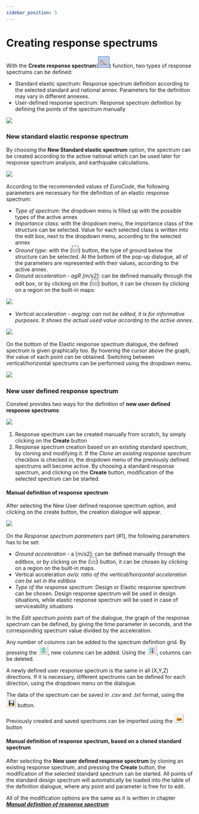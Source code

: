 ```yaml
---
sidebar_position: 5
---
```

# Creating response spectrums

With the **Create response spectrum**(![](./img/wp-content-uploads-2021-04-cmd_response_spectrum.png)) function, two types of response spectrums can be defined:

<!-- /wp:paragraph -->

<!-- wp:list -->

- Standard elastic spectrum: Response spectrum definition according to the selected standard and national annex. Parameters for the definition may vary in different annexes.
- User-defined response spectrum: Response spectrum definition by defining the points of the spectrum manually

<!-- /wp:list -->

<!-- wp:image {"align":"center","id":10470,"sizeSlug":"large","linkDestination":"media"} -->

[![](https://Consteelsoftware.com/wp-content/uploads/2021/04/7-6-CREATING-RESPONSE-SPECTRUMS.png)](./img/wp-content-uploads-2021-04-7-6-CREATING-RESPONSE-SPECTRUMS.png)

<!-- /wp:image -->

<!-- wp:heading {"level":3} -->

### New standard elastic response spectrum

<!-- /wp:heading -->

<!-- wp:paragraph -->

By choosing the **New Standard elastic spectrum** option, the spectrum can be created according to the active national which can be used later for response spectrum analysis, and earthquake calculations.

<!-- /wp:paragraph -->

<!-- wp:image {"align":"right","id":10476,"width":296,"height":377,"sizeSlug":"full","linkDestination":"media"} -->

[![](https://Consteelsoftware.com/wp-content/uploads/2021/04/7-6-1-NEW-STANDARD-ELASTIC-RESPONSE-SPECTRUM.png)](./img/wp-content-uploads-2021-04-7-6-1-NEW-STANDARD-ELASTIC-RESPONSE-SPECTRUM.png)

<!-- /wp:image -->

<!-- wp:paragraph -->

According to the recommended values of _EuroCode_, the following parameters are necessary for the definition of an elastic response spectrum:

<!-- /wp:paragraph -->

<!-- wp:list -->

- _Type of spectrum:_ the dropdown menu is filled up with the possible types of the active annex
- _Importance class:_ with the dropdown menu, the importance class of the structure can be selected. Value for each selected class is written into the edit box, next to the dropdown menu, according to the selected annex
- _Ground type_: with the (![](./img/wp-content-uploads-2021-04-3dots-button.png)) button, the type of ground below the structure can be selected. At the bottom of the pop-up dialogue, all of the parameters are represented with their values, according to the active annex.
- _Ground acceleration - agR \[m/s2]:_ can be defined manually through the edit box, or by clicking on the (![](./img/wp-content-uploads-2021-04-3dots-button.png)) button, it can be chosen by clicking on a region on the built-in maps:

<!-- /wp:list -->

<!-- wp:image {"align":"center","id":10482,"width":437,"height":330,"sizeSlug":"full","linkDestination":"media"} -->

[![](https://Consteelsoftware.com/wp-content/uploads/2021/04/7-6-1.2-NEW-STANDARD-ELASTIC-RESPONSE-SPECTRUM.png)](./img/wp-content-uploads-2021-04-7-6-1.2-NEW-STANDARD-ELASTIC-RESPONSE-SPECTRUM.png)

<!-- /wp:image -->

<!-- wp:list -->

- _Vertical acceleration - avg/ag: can not be edited, it is for informative purposes. It shows the actual used value according to the active annex._

<!-- /wp:list -->

<!-- wp:image {"align":"center","id":10488,"width":440,"height":484,"sizeSlug":"full","linkDestination":"media"} -->

[![](https://Consteelsoftware.com/wp-content/uploads/2021/04/7-6-1.3-NEW-STANDARD-ELASTIC-RESPONSE-SPECTRUM.png)](./img/wp-content-uploads-2021-04-7-6-1.3-NEW-STANDARD-ELASTIC-RESPONSE-SPECTRUM.png)

<!-- /wp:image -->

<!-- wp:paragraph -->

On the bottom of the Elastic response spectrum dialogue, the defined spectrum is given graphically too. By hovering the cursor above the graph, the value of each point can be obtained. Switching between vertical/horizontal spectrums can be performed using the dropdown menu.

<!-- /wp:paragraph -->

<!-- wp:image {"align":"center","id":10494,"width":408,"height":200,"sizeSlug":"full","linkDestination":"media"} -->

[![](https://Consteelsoftware.com/wp-content/uploads/2021/04/7-6-1.4-NEW-STANDARD-ELASTIC-RESPONSE-SPECTRUM.png)](./img/wp-content-uploads-2021-04-7-6-1.4-NEW-STANDARD-ELASTIC-RESPONSE-SPECTRUM.png)

<!-- /wp:image -->

<!-- wp:heading {"level":3} -->

### New user defined response spectrum

<!-- /wp:heading -->

<!-- wp:paragraph -->

Consteel provides two ways for the definition of **new user defined response spectrums**:

<!-- /wp:paragraph -->

<!-- wp:image {"align":"center","id":10500,"width":582,"height":194,"sizeSlug":"full","linkDestination":"media"} -->

[![](https://Consteelsoftware.com/wp-content/uploads/2021/04/7.6.2.-NEW-USER-DEFINED-RESPONSE-SPECTRUM.png)](./img/wp-content-uploads-2021-04-7.6.2.-NEW-USER-DEFINED-RESPONSE-SPECTRUM.png)

<!-- /wp:image -->

<!-- wp:list {"ordered":true,"type":"1"} -->

1. Response spectrum can be created manually from scratch, by simply clicking on the **Create** button
2. Response spectrum creation based on an existing standard spectrum, by cloning and modifying it. If the _Clone an existing response spectrum_ checkbox is checked in, the dropdown menu of the previously defined spectrums will become active. By choosing a standard response spectrum, and clicking on the **Create** button, modification of the selected spectrum can be started.

<!-- /wp:list -->

<!-- wp:spacer -->

<!-- /wp:spacer -->

<!-- wp:heading {"level":4} -->

#### Manual definition of response spectrum

<!-- /wp:heading -->

<!-- wp:paragraph -->

After selecting the New User defined response spectrum option, and clicking on the create button, the creation dialogue will appear.

<!-- /wp:paragraph -->

<!-- wp:image {"align":"right","id":10506,"width":467,"height":512,"sizeSlug":"full","linkDestination":"media"} -->

[![](https://Consteelsoftware.com/wp-content/uploads/2021/04/7.6.2.1-MANUAL-DEFINITION-OF-RESPONSE-SPECTRUM.png)](./img/wp-content-uploads-2021-04-7.6.2.1-MANUAL-DEFINITION-OF-RESPONSE-SPECTRUM.png)

<!-- /wp:image -->

<!-- wp:paragraph -->

On the _Response spectrum parameters_ part (#1), the following parameters has to be set:

<!-- /wp:paragraph -->

<!-- wp:list -->

- _Ground acceleration -_ a [m/s2]: can be defined manually through the editbox, or by clicking on the (![](./img/wp-content-uploads-2021-04-3dots-button.png)) button, it can be chosen by clicking on a region on the built-in maps.
- Vertical acceleration _av/a: ratio of the vertical/horizontal acceleration can be set in the editbox_
- _Type of the response spectrum:_ Design or Elastic response spectrum can be chosen. Design response spectrum will be used in design situations, while elastic response spectrum will be used in case of serviceability situations

<!-- /wp:list -->

<!-- wp:paragraph -->

In the _Edit spectrum points_ part of the dialogue, the graph of the response spectrum can be defined, by giving the time parameter in seconds, and the corresponding spectrum value divided by the acceleration.

<!-- /wp:paragraph -->

<!-- wp:paragraph -->

Any number of columns can be added to the spectrum definition grid. By pressing the ![](./img/wp-content-uploads-2021-04-spectr_add_col.png), new columns can be added. Using the ![](./img/wp-content-uploads-2021-04-spectr_remove_col.png), columns can be deleted.

<!-- /wp:paragraph -->

<!-- wp:paragraph -->

A newly defined user response spectrum is the same in all (X,Y,Z) directions. If it is necessary, different spectrums can be defined for each direction, using the dropdown menu on the dialogue.

<!-- /wp:paragraph -->

<!-- wp:paragraph -->

The data of the spectrum can be saved in *.csv* and *.txt* format, using the ![](./img/wp-content-uploads-2021-04-cmd_save.png) button.

<!-- /wp:paragraph -->

<!-- wp:paragraph -->

Previously created and saved spectrums can be imported using the ![](./img/wp-content-uploads-2021-04-cmd_open.png) button

<!-- /wp:paragraph -->

<!-- wp:heading {"level":4} -->

#### Manual definition of response spectrum, based on a cloned standard spectrum

<!-- /wp:heading -->

<!-- wp:paragraph -->

After selecting the **New user defined response spectrum** by cloning an existing response spectrum, and pressing the **Create** button, the modification of the selected standard spectrum can be started. All points of the standard design spectrum will automatically be loaded into the table of the definition dialogue, where any point and parameter is free for to edit.

<!-- /wp:paragraph -->

<!-- wp:paragraph -->

All of the modification options are the same as it is written in chapter **_[Manual definition of response spectrum](../7_0_masses/7_5_creating-response-spectrums.md)_**

<!-- /wp:paragraph -->
